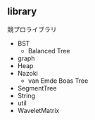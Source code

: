 ﻿## library
競プロライブラリ
- BST
    - Balanced Tree
- graph
- Heap
- Nazoki
    - van Emde Boas Tree
- SegmentTree
- String
- util
- WaveletMatrix
